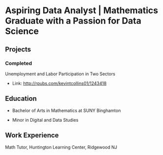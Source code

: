 # Aspiring Data Analyst | Mathematics Graduate with a Passion for Data Science

## Projects
### Completed
Unemployment and Labor Participation in Two Sectors
- Link: http://rpubs.com/kevintcollins01/1243418






## Education
- Bachelor of Arts in Mathematics at SUNY Binghamton

- Minor in Digital and Data Studies


## Work Experience
Math Tutor, Huntington Learning Center, Ridgewood NJ


<!--
**kevintcollins01/kevintcollins01** is a ✨ _special_ ✨ repository because its `README.md` (this file) appears on your GitHub profile.

Here are some ideas to get you started:

- 🔭 I’m currently working on ...
- 🌱 I’m currently learning ...
- 👯 I’m looking to collaborate on ...
- 🤔 I’m looking for help with ...
- 💬 Ask me about ...
- 📫 How to reach me: ...
- 😄 Pronouns: ...
- ⚡ Fun fact: ...
-->
